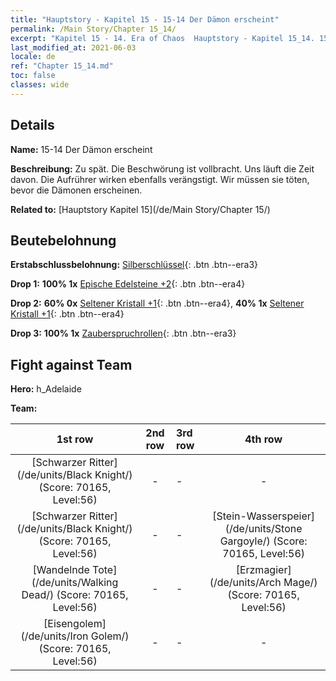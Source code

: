 ```yaml
---
title: "Hauptstory - Kapitel 15 - 15-14 Der Dämon erscheint"
permalink: /Main Story/Chapter 15_14/
excerpt: "Kapitel 15 - 14. Era of Chaos  Hauptstory - Kapitel 15_14. 15-14 Der Dämon erscheint"
last_modified_at: 2021-06-03
locale: de
ref: "Chapter 15_14.md"
toc: false
classes: wide
---
```


## Details

 **Name:** 15-14 Der Dämon erscheint

 **Beschreibung:** Zu spät. Die Beschwörung ist vollbracht. Uns läuft die Zeit davon. Die Aufrührer wirken ebenfalls verängstigt. Wir müssen sie töten, bevor die Dämonen erscheinen.

 **Related to:** [Hauptstory Kapitel 15](/de/Main Story/Chapter 15/)

## Beutebelohnung

 **Erstabschlussbelohnung:** [Silberschlüssel](/ItemsDE/con_693/){: .btn .btn--era3}

 **Drop 1:** **100% 1x** [Epische Edelsteine +2](/ItemsDE/mat_51/){: .btn .btn--era4}

 **Drop 2:** **60% 0x** [Seltener Kristall +1](/ItemsDE/mat_45/){: .btn .btn--era4}, **40% 1x** [Seltener Kristall +1](/ItemsDE/mat_45/){: .btn .btn--era4}

 **Drop 3:** **100% 1x** [Zauberspruchrollen](/ItemsDE/con_694/){: .btn .btn--era3}


## Fight against Team
 **Hero:** h_Adelaide

 **Team:**


  | 1st row | 2nd row | 3rd row | 4th row |
  |:----:|:----:|:----|:----:|
  | [Schwarzer Ritter](/de/units/Black Knight/) (Score: 70165, Level:56)  | - | - | - |
  | [Schwarzer Ritter](/de/units/Black Knight/) (Score: 70165, Level:56)  | - | - | [Stein-Wasserspeier](/de/units/Stone Gargoyle/) (Score: 70165, Level:56)  |
  | [Wandelnde Tote](/de/units/Walking Dead/) (Score: 70165, Level:56)  | - | - | [Erzmagier](/de/units/Arch Mage/) (Score: 70165, Level:56)  |
  | [Eisengolem](/de/units/Iron Golem/) (Score: 70165, Level:56)  | - | - | - |


